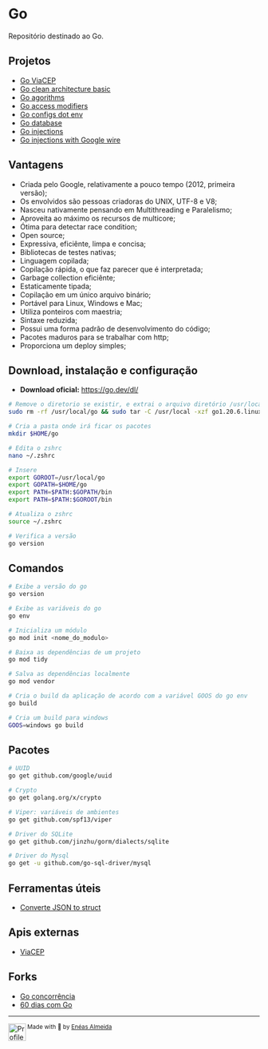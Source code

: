 # Go

Repositório destinado ao Go.

## Projetos

-   [Go ViaCEP](./projects/go-viacep/)
-   [Go clean architecture basic](./projects/go-clean-architecture-basic/)
-   [Go agorithms](./projects/go-algorithms/)
-   [Go access modifiers](./projects/go-access-modifiers/)
-   [Go configs dot env](./projects/go-configs-dot-env/)
-   [Go database](./projects/go-database/)
-   [Go injections](./projects/go-injections/)
-   [Go injections with Google wire](./projects/go-injections-with-google-wire/)

## Vantagens

-   Criada pelo Google, relativamente a pouco tempo (2012, primeira versão);
-   Os envolvidos são pessoas criadoras do UNIX, UTF-8 e V8;
-   Nasceu nativamente pensando em Multithreading e Paralelismo;
-   Aproveita ao máximo os recursos de multicore;
-   Ótima para detectar race condition;
-   Open source;
-   Expressiva, eficiênte, limpa e concisa;
-   Bibliotecas de testes nativas;
-   Linguagem copilada;
-   Copilação rápida, o que faz parecer que é interpretada;
-   Garbage collection eficiênte;
-   Estaticamente tipada;
-   Copilação em um único arquivo binário;
-   Portável para Linux, Windows e Mac;
-   Utiliza ponteiros com maestria;
-   Sintaxe reduzida;
-   Possui uma forma padrão de desenvolvimento do código;
-   Pacotes maduros para se trabalhar com http;
-   Proporciona um deploy simples;

## Download, instalação e configuração

-   **Download oficial:** https://go.dev/dl/

```bash
# Remove o diretorio se existir, e extrai o arquivo diretório /usr/local
sudo rm -rf /usr/local/go && sudo tar -C /usr/local -xzf go1.20.6.linux-amd64.tar.gz

# Cria a pasta onde irá ficar os pacotes
mkdir $HOME/go

# Edita o zshrc
nano ~/.zshrc

# Insere
export GOROOT=/usr/local/go
export GOPATH=$HOME/go
export PATH=$PATH:$GOPATH/bin
export PATH=$PATH:$GOROOT/bin

# Atualiza o zshrc
source ~/.zshrc

# Verifica a versão
go version
```

## Comandos

```bash
# Exibe a versão do go
go version

# Exibe as variáveis do go
go env

# Inicializa um módulo
go mod init <nome_do_modulo>

# Baixa as dependências de um projeto
go mod tidy

# Salva as dependências localmente
go mod vendor

# Cria o build da aplicação de acordo com a variável GOOS do go env
go build

# Cria um build para windows
GOOS=windows go build
```

## Pacotes

```bash
# UUID
go get github.com/google/uuid

# Crypto
go get golang.org/x/crypto

# Viper: variáveis de ambientes
go get github.com/spf13/viper

# Driver do SQLite
go get github.com/jinzhu/gorm/dialects/sqlite

# Driver do Mysql
go get -u github.com/go-sql-driver/mysql
```

## Ferramentas úteis

-   [Converte JSON to struct](https://mholt.github.io/json-to-go/)

## Apis externas

-   [ViaCEP](https://viacep.com.br/)

## Forks

-   [Go concorrência](https://github.com/venzel/concorrencia-go)
-   [60 dias com Go](https://github.com/venzel/60-days-of-go)

<hr>

<div>
  <img align="left" src="https://imgur.com/k8HFd0F.png" width=35 alt="Profile"/>
  <sub>Made with 💙 by <a href="https://github.com/venzel">Enéas Almeida</a></sub>
</div>
